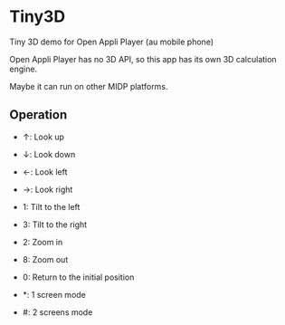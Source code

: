 # Tiny3D
Tiny 3D demo for Open Appli Player (au mobile phone)

Open Appli Player has no 3D API, so this app has its own
3D calculation engine.

Maybe it can run on other MIDP platforms.

## Operation

- ↑: Look up
- ↓: Look down
- ←: Look left
- →: Look right
- 1: Tilt to the left
- 3: Tilt to the right
- 2: Zoom in
- 8: Zoom out
- 0: Return to the initial position

- *: 1 screen mode
- #: 2 screens mode
